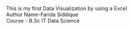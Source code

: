 This is my first Data Visualization by using a Excel <br>
Author Name-Farida Siddique <br>
Course - B.Sc IT Data Science 
